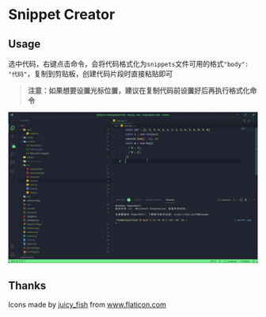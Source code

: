 # Snippet Creator

## Usage

选中代码，右键点击命令，会将代码格式化为`snippets`文件可用的格式`"body": "代码"`，复制到剪贴板，创建代码片段时直接粘贴即可
> **注意：如果想要设置光标位置，建议在复制代码前设置好后再执行格式化命令**

![snippet](https://raw.githubusercontent.com/whosydd/images-in-one/main/202110162020335.gif)



## Thanks

<div>Icons made by <a href="https://www.flaticon.com/authors/juicy-fish" title="juicy_fish">juicy_fish</a> from <a href="https://www.flaticon.com/" title="Flaticon">www.flaticon.com</a></div>

